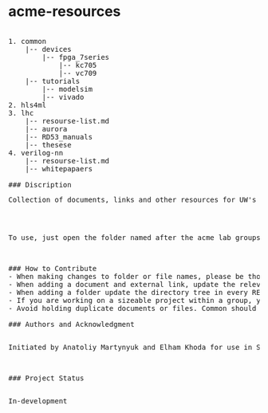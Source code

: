 # acme-resources

<pre>

1. common                   <!-- files shared or relevant to all groups -->
    |-- devices             <!-- fpgas, ICs and other hardware specs and datasheets -->
        |-- fpga_7series 
            |-- kc705
            |-- vc709
    |-- tutorials           <!-- software, hardware and tools intro and comprehensive tutorials -->
        |-- modelsim
        |-- vivado
2. hls4ml                   
3. lhc                      
    |-- resourse-list.md    <!-- comprehensive set of resources and their links for the lhc group -->
    |-- aurora              <!-- aurora 64b66b protocal and guides -->
    |-- RD53_manuals        <!-- complete rd53 manuals -->
    |-- thesese             <!-- relevant/recent lhc group student thesese -->
4. verilog-nn
    |-- resourse-list.md    <!-- comprehensive set of resources and their links for the verilog-nn group -->
    |-- whitepapaers        <!-- whitepapers/pulications on Xilinix and FPGA ML applications -->

### Discription
<p>Collection of documents, links and other resources for UW's ACME Lab. The majority of these resources are currently tracked as external links and may require CERN or UW authentication and internet connection to access. </p>

<p>To use, just open the folder named after the acme lab groups and view files for a list of links, titles and discriptions to documents and other resources. For additional help refer to the README within the group folder.</p>

### How to Contribute
- When making changes to folder or file names, please be thorough in revising every internal link.
- When adding a document and external link, update the relevant resource-list.md(s) and verify that the link work correctly.
- When adding a folder update the directory tree in every README relevant.
- If you are working on a sizeable project within a group, you may create a project specific resource list with unique links. Any added documents/links that would be useful to the main group should be added to the main resource-list.md of that group.
- Avoid holding duplicate documents or files. Common should store any links/files used by more than one group.

### Authors and Acknowledgment

<p>Initiated by Anatoliy Martynyuk and Elham Khoda for use in Scott Hauck's ACME lab.</p>

### Project Status

<p>In-development</p>